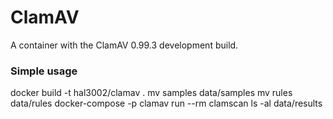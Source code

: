 # ClamAV
A container with the ClamAV 0.99.3 development build.

### Simple usage
docker build -t hal3002/clamav .
mv samples data/samples
mv rules data/rules
docker-compose -p clamav run --rm clamscan
ls -al data/results
